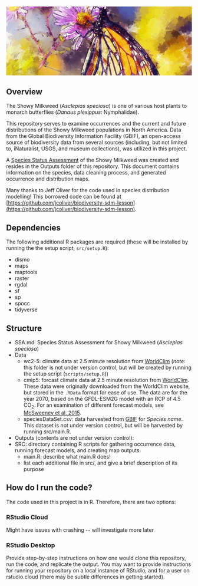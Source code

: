 ![](https://github.com/BiodiversityDataScienceCorp/milkfli-mapping/blob/main/Other_files/butterfly-gcb28d2610_1280.jpg)

## Overview
The Showy Milkweed (*Asclepias speciosa*) is one of various host plants to monarch butterflies (*Danaus plexippus*: Nymphalidae).

This repository serves to examine occurrences and the current and future distributions of the Showy Milkweed populations in North America. Data from the Global Biodiversity Information Facility (GBIF), an open-access source of biodiversity data from several sources (including, but not limited to, iNaturalist, USGS, and museum collections), was utilized in this project. 

A [Species Status Assessment](https://github.com/BiodiversityDataScienceCorp/milkfli-mapping/blob/main/SSA.md) of the Showy Milkweed was created and resides in the Outputs folder of this repository. This document contains information on the species, data cleaning process, and generated occurrence and distribution maps.

Many thanks to Jeff Oliver for the code used in species distribution modelling! This borrowed code can be found at [https://github.com/jcoliver/biodiversity-sdm-lesson](https://github.com/jcoliver/biodiversity-sdm-lesson).

## Dependencies
The following additional R packages are required (these will be installed by running the the setup script, `src/setup.R`):

+ dismo
+ maps
+ maptools
+ raster
+ rgdal
+ sf
+ sp
+ spocc
+ tidyverse

## Structure
+ SSA.md: Species Status Assessment for Showy Milkweed (*Asclepias speciosa*)
+ Data
  + wc2-5: climate data at 2.5 minute resolution from [WorldClim](http://www.worldclim.org) (_note_: this folder is not under version control, but will be created by running the setup script (`scripts/setup.R`))
  + cmip5: forcast climate data at 2.5 minute resolution from [WorldClim](http://www.worldclim.org). These data were originally downloaded from the WorldClim website, but stored in the `.RData` format for ease of use. The data are for the year 2070, based on the GFDL-ESM2G model with an RCP of 4.5 CO<sub>2</sub>. For an examination of different forecast models, see [McSweeney et al. 2015](https://link.springer.com/article/10.1007/s00382-014-2418-8).
  + speciesDataSet.csv: data harvested from [GBIF](https://www.gbif.org/) for _Species name_. This dataset is not under version control, but will be harvested by running src/main.R.
+ Outputs (contents are not under version control): 
+ SRC: directory containing R scripts for gathering occurrence data, running forecast models, and creating map outputs.
  + main.R: describe what main.R does!
  + list each additional file in src/, and give a brief description of its purpose 

## How do I run the code?
The code used in this project is in R. Therefore, there are two options:

### RStudio Cloud
Might have issues with crashing -- will investigate more later

### RStudio Desktop
Provide step-by-step instructions on how one would clone this repository, run the code, and replicate the output. You may want to provide instructions for running your repository on a local instance of RStudio, and for a user on rstudio.cloud (there may be subtle differences in getting started).

